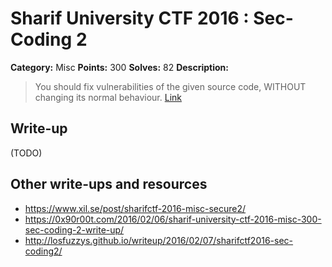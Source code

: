 # Sharif University CTF 2016 : Sec-Coding 2

**Category:** Misc
**Points:** 300
**Solves:** 82
**Description:**

> You should fix vulnerabilities of the given source code, WITHOUT changing its normal behaviour. [Link](http://ctf.sharif.edu:39455/chal/sec/problem.php?problem=ctf6_seccoding2)


## Write-up

(TODO)

## Other write-ups and resources

* <https://www.xil.se/post/sharifctf-2016-misc-secure2/>
* <https://0x90r00t.com/2016/02/06/sharif-university-ctf-2016-misc-300-sec-coding-2-write-up/>
* <http://losfuzzys.github.io/writeup/2016/02/07/sharifctf2016-sec-coding2/>
